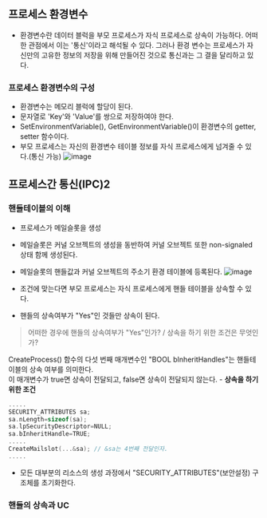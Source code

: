 ## 프로세스 환경변수

* 환경변수란 데이터 블럭을 부모 프로세스가 자식 프로세스로 상속이 가능하다. 어떠한 관점에서 이는 '통신'이라고 해석될 수 있다.
그러나 환경 변수는 프로세스가 자신만의 고유한 정보의 저장을 위해 만들어진 것으로 통신과는 그 결을 달리하고 있다.

### 프로세스 환경변수의 구성

* 환경변수는 메모리 블럭에 할당이 된다.
* 문자열로 'Key'와 'Value'를 쌍으로 저장하여야 한다.
* SetEnvironmentVariable(), GetEnvironmentVariable()이 환경변수의 getter, setter 함수이다.
* 부모 프로세스는 자신의 환경변수 테이블 정보를 자식 프로세스에게 넘겨줄 수 있다.(통신 가능)
![image](https://github.com/zinoing/Windows_System_Programming/assets/77779979/0f15cb58-d6cb-41ed-a80c-0681406b93d6)

## 프로세스간 통신(IPC)2

### 핸들테이블의 이해
* 프로세스가 메일슬롯을 생성
* 메일슬롯은 커널 오브젝트의 생성을 동반하여 커널 오브젝트 또한 non-signaled 상태 함께 생성된다.
* 메일슬롯의 핸들값과 커널 오브젝트의 주소기 환경 테이블에 등록된다.
![image](https://github.com/zinoing/Windows_System_Programming/assets/77779979/2f72450d-11a5-45cb-939d-d470e6ea6dc0)

* 조건에 맞는다면 부모 프로세스는 자식 프로세스에게 핸들 테이블을 상속할 수 있다.
* 핸들의 상속여부가 "Yes"인 것들만 상속이 된다.

> 어떠한 경우에 핸들의 상속여부가 "Yes"인가? / 상속을 하기 위한 조건은 무엇인가?

CreateProcess() 함수의 다섯 번째 매개변수인 "BOOL bInheritHandles"는 핸들테이블의 상속 여부를 의미한다.  
이 매개변수가 true면 상속이 전달되고, false면 상속이 전달되지 않는다. - **상속을 하기 위한 조건**

```c
.....
SECURITY_ATTRIBUTES sa;
sa.nLength=sizeof(sa);
sa.lpSecurityDescriptor=NULL;
sa.bInheritHandle=TRUE;
.....
CreateMailslot(...&sa); // &sa는 4번째 전달인자.
.....
```
* 모든 대부분의 리소스의 생성 과정에서 "SECURITY_ATTRIBUTES"(보안설정) 구조체를 초기화한다.

### 핸들의 상속과 UC
